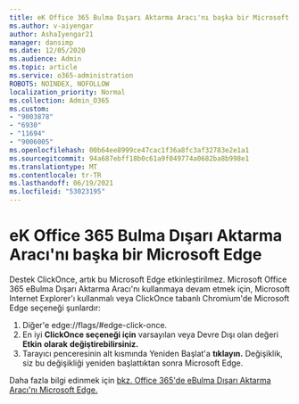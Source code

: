 ```yaml
---
title: eK Office 365 Bulma Dışarı Aktarma Aracı'nı başka bir Microsoft Edge
ms.author: v-aiyengar
author: AshaIyengar21
manager: dansimp
ms.date: 12/05/2020
ms.audience: Admin
ms.topic: article
ms.service: o365-administration
ROBOTS: NOINDEX, NOFOLLOW
localization_priority: Normal
ms.collection: Admin_O365
ms.custom:
- "9003878"
- "6930"
- "11694"
- "9006005"
ms.openlocfilehash: 00b64ee8999ce47cac1f36a8fc3af32783e2e1a1
ms.sourcegitcommit: 94a687ebff18b0c61a9f049774a0682ba8b998e1
ms.translationtype: MT
ms.contentlocale: tr-TR
ms.lasthandoff: 06/19/2021
ms.locfileid: "53023195"
---
```

# <a name="enable-office-365-ediscovery-export-tool-in-microsoft-edge"></a>eK Office 365 Bulma Dışarı Aktarma Aracı'nı başka bir Microsoft Edge

Destek ClickOnce, artık bu Microsoft Edge etkinleştirilmez. Microsoft Office 365 eBulma Dışarı Aktarma Aracı'nı kullanmaya devam etmek için, Microsoft Internet Explorer'ı kullanmalı veya ClickOnce tabanlı Chromium'de Microsoft Edge seçeneği şunlardır:

1. Diğer'e edge://flags/#edge-click-once.
1. En iyi **ClickOnce seçeneği için** varsayılan veya Devre Dışı olan değeri **Etkin** **olarak** **değiştirebilirsiniz.**
1. Tarayıcı penceresinin alt kısmında Yeniden Başlat'a **tıklayın.** Değişiklik, siz bu değişikliği yeniden başlattıktan sonra Microsoft Edge.

Daha fazla bilgi edinmek için [bkz. Office 365'de eBulma Dışarı Aktarma Aracı'nı Microsoft Edge.](https://go.microsoft.com/fwlink/?linkid=2111611)
